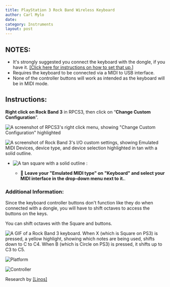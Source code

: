 ```yaml
---
title: PlayStation 3 Rock Band Wireless Keyboard
author: Carl Mylo
date: 
category: Instruments
layout: post
---
```


## NOTES:

* It's strongly suggested you connect the keyboard with the dongle, if you have it. [[Click here for instructions on how to set that up.]](https://hmxmilohax.github.io/rb3-pc/english/passthroughdevices/)
* Requires the keyboard to be connected via a MIDI to USB interface.
* None of the controller buttons will work as intended as the keyboard will be in MIDI mode.

## Instructions:
**Right click on Rock Band 3** in RPCS3, then click on “**Change Custom Configuration**”.  

![A screenshot of RPCS3's right click menu, showing "Change Custom Configuration" highlighted](https://github.com/hmxmilohax/rb3-pc/blob/main/images/cust/pcs3customconfigchange.png "Change Custom Configuration")

![A screenshot of Rock Band 3's I/O custom settings, showing Emulated MIDI Devices, device type, and device selection highlighted in tan with a solid outline.](https://github.com/hmxmilohax/rb3-pc/blob/main/images/cust/iok.png "I/O")

* ![A tan square with a solid outline](https://github.com/hmxmilohax/rb3-pc/blob/main/images/cust/smalltan.png "Tan Square") :

	* 🎹 **Leave your "Emulated MIDI type" on "Keyboard" and select your MIDI interface in the drop-down menu next to it.**.

### Additional Information:

Since the keyboard controller buttons don't function like they do when connected with a dongle, you will have to shift octaves to access the buttons on the keys.

You can shift octaves with the Square and  buttons.

![A GIF of a Rock Band 3 keyboard. When X (which is Square on PS3) is pressed, a yellow highlight, showing which notes are being used, shifts down to C to C4. When B (which is Circle on PS3) is pressed, it shifts up to C3 to C5.](https://raw.githubusercontent.com/hmxmilohax/rb3-pc/TheGreatSplit/assets/images/instruments/rbkeysoctshift.gif "Octave Shifting") 


![Platform](https://raw.githubusercontent.com/hmxmilohax/rb3-pc/TheGreatSplit/assets/images/instruments/ps3.png "Platform") 

![Controller](https://raw.githubusercontent.com/hmxmilohax/rb3-pc/TheGreatSplit/assets/images/instruments/ps3rbkeyscontroller.png "Controller") 


Research by [[Linos]](https://www.youtube.com/@LinosMelendi)